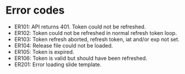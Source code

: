 # Error codes

* ER101: API returns 401. Token could not be refreshed.
* ER102: Token could not be refreshed in normal refresh token loop.
* ER103: Token refresh aborted, refresh token, iat and/or exp not set.
* ER104: Release file could not be loaded.
* ER105: Token is expired.
* ER106: Token is valid but should have been refreshed.
* ER201: Error loading slide template.
